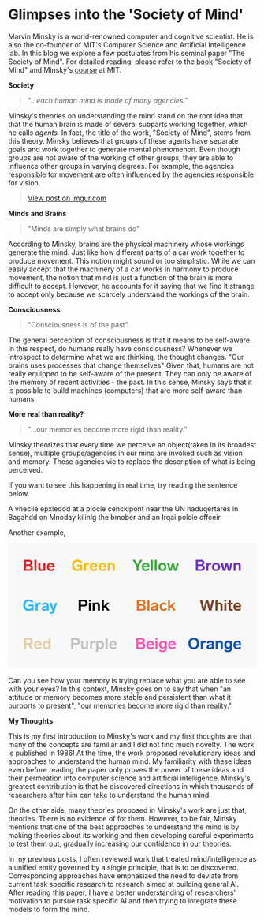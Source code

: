 # Glimpses into the 'Society of Mind'

Marvin Minsky is a world-renowned computer and cognitive scientist. He is also the co-founder of MIT's Computer Science and Artificial Intelligence lab. In this blog we explore a few postulates from his seminal paper "The Society of Mind". For detailed reading, please refer to the [book](http://aurellem.org/society-of-mind/) "Society of Mind" and Minsky's [course](https://ocw.mit.edu/courses/electrical-engineering-and-computer-science/6-868j-the-society-of-mind-fall-2011/video-lectures/lecture-1-introduction/) at MIT.

**Society**

> ".*..each human mind is made of many agencies."*

Minsky's theories on understanding the mind stand on the root idea that that the human brain is made of several subparts working together, which he calls *agents.* In fact, the title of the work, "Society of Mind", stems from this theory. Minsky believes that groups of these agents have separate goals and work together to generate mental phenomenon. Even though groups are not aware of the working of other groups, they are able to influence other groups in varying degrees. For example, the agencies responsible for movement are often influenced by the agencies responsible for vision. 

<blockquote class="imgur-embed-pub" lang="en" data-id="Eb5RFn6"><a href="https://imgur.com/Eb5RFn6">View post on imgur.com</a></blockquote><script async src="//s.imgur.com/min/embed.js" charset="utf-8"></script>

**Minds and Brains**

> "Minds are simply what brains do"

According to Minsky, brains are the physical machinery whose workings generate the mind.  Just like how different parts of a car work together to produce movement. This notion might sound or too simplistic. While we can easily accept that the machinery of a car works in harmony to produce movement, the notion that mind is just a function of the brain is more difficult to accept. However, he accounts for it saying that we find it strange to accept only because we scarcely understand the workings of the brain.

**Consciousness**

> "Consciousness is of the past"

The general perception of consciousness is that it means to be self-aware. In this respect, do humans really have consciousness? Whenever we introspect to determine what we are thinking, the thought changes. "Our brains uses processes that change themselves" Given that, humans are not really equipped to be self-aware of the present. They can only be aware of the memory of recent activities - the past. In this sense, Minsky says that it is possible to build machines (computers) that are more self-aware than humans.

**More real than reality?**

> "...our memories become more rigid than reality."

Minsky theorizes that every time we perceive an object(taken in its broadest sense), multiple groups/agencies in our mind are invoked such as vision and memory. These agencies vie to replace the description of what is being perceived. 

If you want to see this happening in real time, try reading the sentence below.

A vheclie epxledod at a plocie cehckipont near the UN haduqertares in Bagahdd on Mnoday kilinlg the bmober and an Irqai polcie offceir

Another example,

![Glimpses%20into%20the%20'Society%20of%20Mind'%2017b9668fe4ca4a038c8b68ccc96bf38d/Untitled.png](Glimpses%20into%20the%20'Society%20of%20Mind'%2017b9668fe4ca4a038c8b68ccc96bf38d/Untitled.png)

Can you see how your memory is trying replace what you are able to see with your eyes? In this context, Minsky goes on to say that when "an attitude or memory becomes more stable and persistent than what it purports to present", "our memories become more rigid than reality."

**My Thoughts**

This is my first introduction to Minsky's work and my first thoughts are that many of the concepts are familiar and I did not find much novelty. The work is published in 1986! At the time, the work proposed revolutionary ideas and approaches to understand the human mind. My familiarity with these ideas even before reading the paper only proves the power of these ideas and their permeation into computer science and artificial intelligence. Minsky's greatest contribution is that he discovered directions in which thousands of researchers after him can take to understand the human mind. 

On the other side, many theories proposed in Minsky's work are just that, theories. There is no evidence of for them. However, to be fair, Minsky mentions that one of the best approaches to understand the mind is by making theories about its working and then developing careful experiments to test them out, gradually increasing our confidence in our theories. 

In my previous posts, I often reviewed work that treated mind/intelligence as a unified entity governed by a single principle, that is to be discovered. Corresponding approaches have emphasized the need to deviate from current task specific research to research aimed at building general AI. After reading this paper, I have a better understanding of researchers' motivation to pursue task specific AI and then trying to integrate these models to form the mind.
